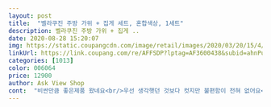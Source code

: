 ```yaml
---
layout: post 
title:  "벨라쿠진 주방 가위 + 집게 세트, 혼합색상, 1세트" 
description: 벨라쿠진 주방 가위 + 집게 ..
date: 2020-08-28 15:20:07 
img: https://static.coupangcdn.com/image/retail/images/2020/03/20/15/4/43718ed1-4a72-436c-b550-1519d8d0a35b.jpg 
linkUrl: https://link.coupang.com/re/AFFSDP?lptag=AF3600438&subid=ahnPublicAsk&pageKey=1370852816&itemId=2403455246&vendorItemId=5604843554&traceid=V0-113-4d91309d2ea3989e 
categories: [1013] 
color: 006064 
price: 12900 
author: Ask View Shop 
cont:  "비싼만큼 좋은제품 왔네요<br/>우선 생각햇던 것보다 컷지만 불편함이 전혀 없어요<br/>잘 잘라지고 집개도 잘 집어지고 좋아요<br/>절삭력좋고 집게도 윗부분을 누르던가 올리던가 해서 집게를 정리할때 좋았습니다.<br/><br/>" 
---
```

